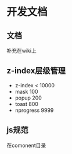 # 开发文档

## 文档
补充在wiki上

## z-index层级管理
- z-index < 10000
- mask 100
- popup 200
- toast 800
- nprogress 9999

## js规范
在comonent目录
